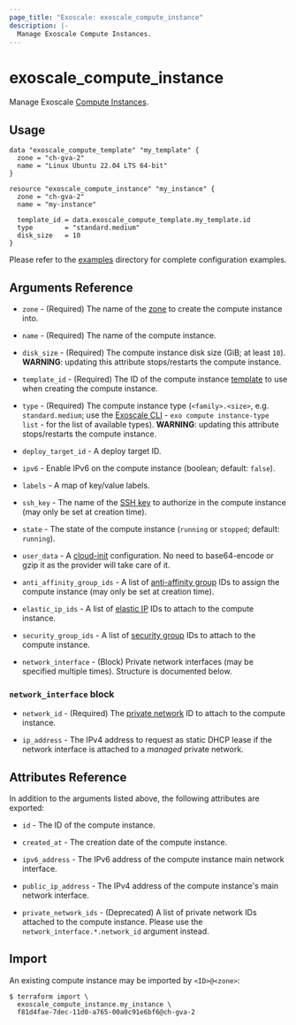 ```yaml
---
page_title: "Exoscale: exoscale_compute_instance"
description: |-
  Manage Exoscale Compute Instances.
---
```


# exoscale\_compute\_instance

Manage Exoscale [Compute Instances](https://community.exoscale.com/documentation/compute/).


## Usage

```hcl
data "exoscale_compute_template" "my_template" {
  zone = "ch-gva-2"
  name = "Linux Ubuntu 22.04 LTS 64-bit"
}

resource "exoscale_compute_instance" "my_instance" {
  zone = "ch-gva-2"
  name = "my-instance"

  template_id = data.exoscale_compute_template.my_template.id
  type        = "standard.medium"
  disk_size   = 10
}
```

Please refer to the [examples](../../examples/) directory for complete configuration examples.


## Arguments Reference

[zone]: https://www.exoscale.com/datacenters/
[cli]: https://github.com/exoscale/cli/
[cloud-init]: https://cloudinit.readthedocs.io/

* `zone` - (Required) The name of the [zone][zone] to create the compute instance into.
* `name` - (Required) The name of the compute instance.
* `disk_size` - (Required) The compute instance disk size (GiB; at least `10`). **WARNING**: updating this attribute stops/restarts the compute instance.
* `template_id` - (Required) The ID of the compute instance [template](../data-sources/compute_template) to use when creating the compute instance.
* `type` - (Required) The compute instance type (`<family>.<size>`, e.g. `standard.medium`; use the [Exoscale CLI][cli] - `exo compute instance-type list` - for the list of available types). **WARNING**: updating this attribute stops/restarts the compute instance.

* `deploy_target_id` - A deploy target ID.
* `ipv6` - Enable IPv6 on the compute instance (boolean; default: `false`).
* `labels` - A map of key/value labels.
* `ssh_key` - The name of the [SSH key](./ssh_key) to authorize in the compute instance (may only be set at creation time).
* `state` - The state of the compute instance (`running` or `stopped`; default: `running`).
* `user_data` - A [cloud-init][cloud-init] configuration. No need to base64-encode or gzip it as the provider will take care of it.

* `anti_affinity_group_ids` - A list of [anti-affinity group](./anti_affinity_group) IDs to assign the compute instance (may only be set at creation time).
* `elastic_ip_ids` - A list of [elastic IP](./elastic_ip) IDs to attach to the compute instance.
* `security_group_ids` - A list of [security group](./security_group) IDs to attach to the compute instance.

* `network_interface` - (Block) Private network interfaces (may be specified multiple times). Structure is documented below.

### `network_interface` block

* `network_id` - (Required) The [private network](./private_network) ID to attach to the compute instance.

* `ip_address` - The IPv4 address to request as static DHCP lease if the network interface is attached to a *managed* private network.


## Attributes Reference

In addition to the arguments listed above, the following attributes are exported:

* `id` - The ID of the compute instance.
* `created_at` - The creation date of the compute instance.
* `ipv6_address` - The IPv6 address of the compute instance main network interface.
* `public_ip_address` - The IPv4 address of the compute instance's main network interface.

* `private_network_ids` - (Deprecated) A list of private network IDs attached to the compute instance. Please use the `network_interface.*.network_id` argument instead.


## Import

An existing compute instance may be imported by `<ID>@<zone>`:

```console
$ terraform import \
  exoscale_compute_instance.my_instance \
  f81d4fae-7dec-11d0-a765-00a0c91e6bf6@ch-gva-2
```
